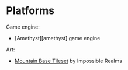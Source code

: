 # Platforms

Game engine:
- [Amethyst][amethyst] game engine

Art:
- [Mountain Base Tileset][art1] by Impossible Realms

[art1]: https://opengameart.org/content/mountain-base-tileset-nes-8-bit-style
